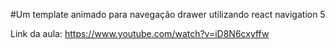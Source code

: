 #Um template animado para navegação drawer utilizando react navigation 5

Link da aula: https://www.youtube.com/watch?v=iD8N6cxyffw
